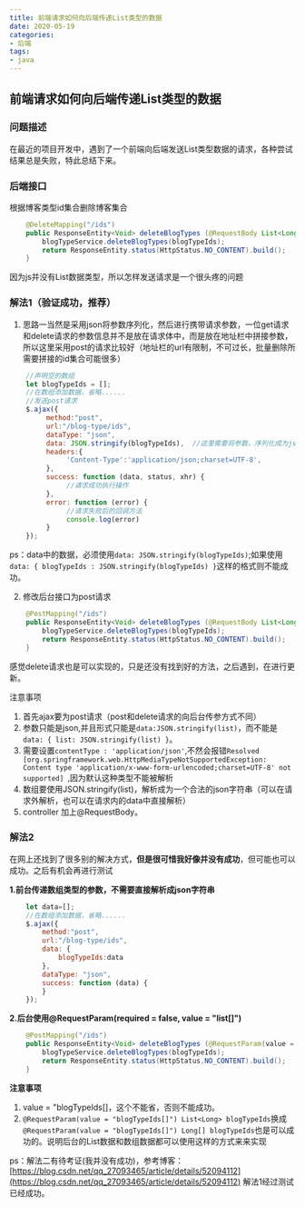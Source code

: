 ```yaml
---
title: 前端请求如何向后端传递List类型的数据
date: 2020-05-19
categories:
- 后端
tags:
- java
---
```



## 前端请求如何向后端传递List类型的数据

### 问题描述

在最近的项目开发中，遇到了一个前端向后端发送List类型数据的请求，各种尝试结果总是失败，特此总结下来。

### 后端接口

根据博客类型id集合删除博客集合
```java
    @DeleteMapping("/ids")
    public ResponseEntity<Void> deleteBlogTypes (@RequestBody List<Long> blogTypeIds ){
        blogTypeService.deleteBlogTypes(blogTypeIds);
        return ResponseEntity.status(HttpStatus.NO_CONTENT).build();
    }
```

因为js并没有List数据类型，所以怎样发送请求是一个很头疼的问题

### 解法1（验证成功，推荐）

1. 思路一当然是采用json将参数序列化，然后进行携带请求参数，一位get请求和delete请求的参数信息并不是放在请求体中，而是放在地址栏中拼接参数，所以这里采用post的请求比较好（地址栏的url有限制，不可过长，批量删除所需要拼接的id集合可能很多）
```javascript
	//声明空的数组
	let blogTypeIds = [];
	//在数组添加数据，省略......
	//发送post请求
	$.ajax({
	     method:"post",
	     url:"/blog-type/ids",
	     dataType: "json",
	     data: JSON.stringify(blogTypeIds),  //这里需要将参数，序列化成为json数据
	     headers:{
	          'Content-Type':'application/json;charset=UTF-8',
	     },
	     success: function (data, status, xhr) {
	          //请求成功执行操作
	     },
	     error: function (error) {
	     	  //请求失败后的回调方法
	          console.log(error)
	     }
	});

```
ps：data中的数据，必须使用`data: JSON.stringify(blogTypeIds)`;如果使用
`data: { blogTypeIds : JSON.stringify(blogTypeIds) }`这样的格式则不能成功。

2. 修改后台接口为post请求
```java
    @PostMapping("/ids")
    public ResponseEntity<Void> deleteBlogTypes (@RequestBody List<Long> blogTypeIds ){
        blogTypeService.deleteBlogTypes(blogTypeIds);
        return ResponseEntity.status(HttpStatus.NO_CONTENT).build();
    }
```

感觉delete请求也是可以实现的，只是还没有找到好的方法，之后遇到，在进行更新。

注意事项

1. 首先ajax要为post请求（post和delete请求的向后台传参方式不同）
2. 参数只能是json,并且形式只能是`data:JSON.stringify(list)`，而不能是`data: { list: JSON.stringify(list) }`。
3. 需要设置`contentType : 'application/json'`,不然会报错`Resolved [org.springframework.web.HttpMediaTypeNotSupportedException: Content type 'application/x-www-form-urlencoded;charset=UTF-8' not supported] `,因为默认这种类型不能被解析
4. 数组要使用JSON.stringify(list)，解析成为一个合法的json字符串（可以在请求外解析，也可以在请求内的data中直接解析）
5. controller 加上@RequestBody。

### 解法2

在网上还找到了很多别的解决方式，**但是很可惜我好像并没有成功**，但可能也可以成功。之后有机会再进行测试

**1.前台传递数组类型的参数，不需要直接解析成json字符串**

```javascript
	let data=[];
	//在数组添加数据，省略......
	$.ajax({
		method:"post",
        url:"/blog-type/ids",
        data: {
            blogTypeIds:data
        },
        dataType: "json",
        success: function (data) {
        }
    });
```

 **2.后台使用@RequestParam(required = false, value = "list[]")**

```java
    @PostMapping("/ids")
    public ResponseEntity<Void> deleteBlogTypes (@RequestParam(value = "blogTypeIds[]") List<Long> blogTypeIds ){
        blogTypeService.deleteBlogTypes(blogTypeIds);
        return ResponseEntity.status(HttpStatus.NO_CONTENT).build();
    }
```
**注意事项**

1. value = "blogTypeIds[]，这个不能省，否则不能成功。
2. `@RequestParam(value = "blogTypeIds[]") List<Long> blogTypeIds`换成`@RequestParam(value = "blogTypeIds[]") Long[] blogTypeIds`也是可以成功的。说明后台的List数据和数组数据都可以使用这样的方式来来实现

ps：解法二有待考证(我并没有成功)，参考博客：[https://blog.csdn.net/qq_27093465/article/details/52094112](https://blog.csdn.net/qq_27093465/article/details/52094112)
解法1经过测试已经成功。
